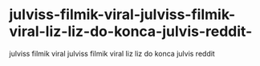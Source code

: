 # julviss-filmik-viral-julviss-filmik-viral-liz-liz-do-konca-julvis-reddit-
julviss filmik viral julviss filmik viral liz liz do konca julvis reddit 
